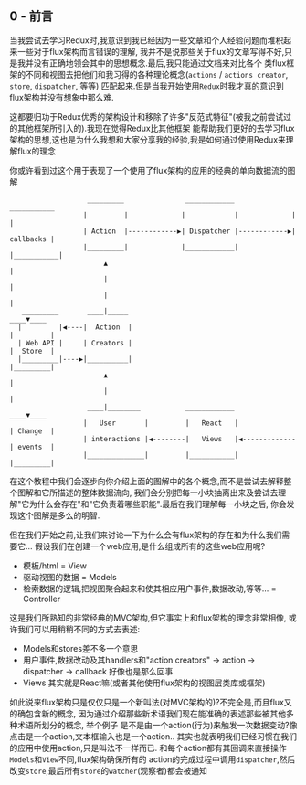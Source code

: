 
## 0 - 前言

当我尝试去学习Redux时,我意识到我已经因为一些文章和个人经验问题而堆积起来一些对于flux架构而言错误的理解,
我并不是说那些关于flux的文章写得不好,只是我并没有正确地领会其中的思想概念.最后,我只能通过文档来对比各个
类flux框架的不同和视图去把他们和我习得的各种理论概念(`actions` / `actions creator`, `store`, `dispatcher`, 等等)
匹配起来.但是当我开始使用`Redux`时我才真的意识到flux架构并没有想象中那么难.

这都要归功于Redux优秀的架构设计和移除了许多"反范式特征"(被我之前尝试过的其他框架所引入的).我现在觉得Redux比其他框架
能帮助我们更好的去学习flux架构的思想,这也是为什么我想和大家分享我的经验,我是如何通过使用Redux来理解flux的理念

你或许看到过这个用于表现了一个使用了flux架构的应用的经典的单向数据流的图解

```
                   _________               ____________               ___________
                  |         |             |            |             |           |
                  | Action  |------------▶| Dispatcher |------------▶| callbacks |
                  |_________|             |____________|             |___________|
                       ▲                                                   |
                       |                                                   |
                       |                                                   |
   _________       ____|_____                                          ____▼____
  |         |◀----|  Action  |                                        |         |
  | Web API |     | Creators |                                        |  Store  |
  |_________|----▶|__________|                                        |_________|
                       ▲                                                   |
                       |                                                   |
                   ____|________           ____________                ____▼____
                  |   User       |         |   React   |              | Change  |
                  | interactions |◀--------|   Views   |◀-------------| events  |
                  |______________|         |___________|              |_________|

```

在这个教程中我们会逐步向你介绍上面的图解中的各个概念,而不是尝试去解释整个图解和它所描述的整体数据流向,
我们会分别把每一小块抽离出来及尝试去理解"它为什么会存在"和"它负责着哪些职能".最后在我们理解每一小块之后,
你会发现这个图解是多么的明智.

但在我们开始之前,让我们来讨论一下为什么会有flux架构的存在和为什么我们需要它...
假设我们在创建一个web应用,是什么组成所有的这些web应用呢?

- 模板/html = View
- 驱动视图的数据 = Models
- 检索数据的逻辑,把视图聚合起来和使其相应用户事件,数据改动,等等... = Controller

这是我们所熟知的非常经典的MVC架构,但它事实上和flux架构的理念非常相像,
或许我们可以用稍稍不同的方式去表述:

- Models和stores差不多一个意思
- 用户事件,数据改动及其handlers和"action creators" -> action -> dispatcher -> callback 好像也是那么回事
- Views 其实就是React嘛(或者其他使用flux架构的视图层类库或框架)

如此说来flux架构只是仅仅只是一个新叫法(对MVC架构的)?不完全是,而且flux又的确包含新的概念,
因为通过介绍那些新术语我们现在能准确的表述那些被其他多种术语所划分的概念,
举个例子
是不是由一个action(行为)来触发一次数据变动?像点击是一个action,文本框输入也是一个action..
其实也就表明我们已经习惯在我们的应用中使用action,只是叫法不一样而已.
和每个action都有其回调来直接操作`Models`和`View`不同,flux架构确保所有的
action的完成过程中调用`dispatcher`,然后改变`store`,最后所有`store`的`watcher`(观察者)都会被通知

